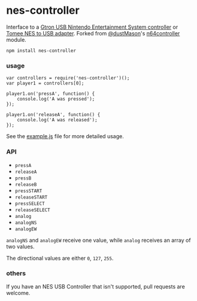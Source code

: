 nes-controller
==============

Interface to a
[Gtron USB Nintendo Entertainment System controller](http://www.amazon.com/gp/product/B002YVD3KM) or [Tomee NES to USB adapter](http://www.amazon.com/gp/product/B00HM3QCN2).
Forked from [@dustMason](https://github.com/dustMason)'s [n64controller](https://github.com/dustMason/n64controller) module.

`npm install nes-controller`

### usage

```
var controllers = require('nes-controller')();
var player1 = controllers[0];

player1.on('pressA', function() {
    console.log('A was pressed');
});

player1.on('releaseA', function() {
    console.log('A was released');
});
```

See the [example.js](example.js) file for more detailed usage.

### API

 - `pressA`
 - `releaseA`
 - `pressB`
 - `releaseB`
 - `pressSTART`
 - `releaseSTART`
 - `pressSELECT`
 - `releaseSELECT`
 - `analog`
 - `analogNS`
 - `analogEW`

`analogNS` and `analogEW` receive one value, while `analog` receives an array of two values.

The directional values are either `0`, `127`, `255`.


### others

If you have an NES USB Controller that isn't supported, pull requests are welcome.